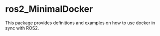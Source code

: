 # ros2_MinimalDocker
This package provides definitions and examples on how to use docker in sync with ROS2.

